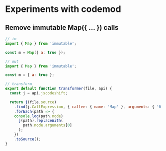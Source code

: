 # Experiments with codemod

## Remove immutable Map({ ... }) calls

```javascript
// in
import { Map } from 'immutable';

const m = Map({ a: true });
```

```javascript
// out
import { Map } from 'immutable';

const m = { a: true };
```

```javascript
// transform
export default function transformer(file, api) {
  const j = api.jscodeshift;

  return j(file.source)
    .find(j.CallExpression, { callee: { name: 'Map' }, arguments: { '0': {type: 'ObjectExpression'}  } })
    .forEach(path => {
    console.log(path.node)
      j(path).replaceWith(
        path.node.arguments[0]
      );
    })
    .toSource();
}

```
